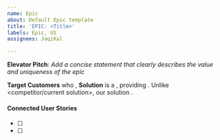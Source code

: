 ```yaml
---
name: Epic
about: Default Epic template
title: 'EPIC: <Title>'
labels: Epic, US
assignees: JaqiKal

---
```


**Elevator Pitch**: 
*Add a concise statement that clearly describes the value and uniqueness of the epic*

**Target Customers** who <action>, **Solution** is a <how>, providing <this value>. Unlike <competitor/current solution>, our solution <does something better>.

#### Connected User Stories
* [ ] 
* [ ]
